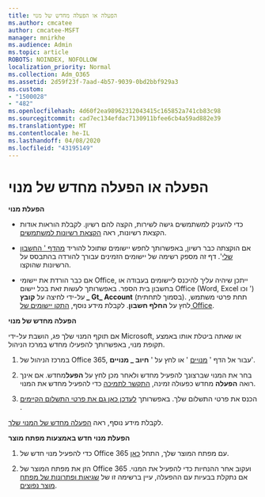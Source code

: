 ```yaml
---
title: הפעלה או הפעלה מחדש של מנוי
ms.author: cmcatee
author: cmcatee-MSFT
manager: mnirkhe
ms.audience: Admin
ms.topic: article
ROBOTS: NOINDEX, NOFOLLOW
localization_priority: Normal
ms.collection: Adm_O365
ms.assetid: 2d59f23f-7aad-4b57-9039-0bd2bbf929a3
ms.custom:
- "1500028"
- "482"
ms.openlocfilehash: 4d60f2ea98962312043415c165852a741cb83c98
ms.sourcegitcommit: cad7ec134efdac7130911bfee6cb4a59ad882e39
ms.translationtype: MT
ms.contentlocale: he-IL
ms.lasthandoff: 04/08/2020
ms.locfileid: "43195149"
---
```

# <a name="activate-or-reactivate-a-subscription"></a>הפעלה או הפעלה מחדש של מנוי

**הפעלת מנוי**

- כדי להעניק למשתמשים גישה לשירות, הקצה להם רשיון. לקבלת הוראות אודות הקצאת רשיונות, ראה [הקצאת רשיונות למשתמשים](https://docs.microsoft.com/microsoft-365/admin/manage/assign-licenses-to-users?view=o365-worldwide). 

- אם הוקצתה כבר רשיון, באפשרותך לחפש יישומים שתוכל להוריד [מהדף ' החשבון שלי](https://portal.office.com/account/#installs)'. דף זה מספק רשימה של יישומים הזמינים עבורך להורדה בהתבסס על הרשיונות שהוקצו. 

- אם כבר הורדת את יישומי Office, ייתכן שיהיה עליך להיכנס ליישומים בעבודה או בחשבון בית הספר. באפשרותך לעשות זאת בכל יישום Office (Word, Excel וכו ') על-ידי לחיצה על **קובץ _ Gt_ Account** (בסמוך לתחתית). תחת פרטי משתמש, לחץ על **החלף חשבון**. לקבלת מידע נוסף, [התקן יישומים של Office](https://docs.microsoft.com/microsoft-365/admin/setup/install-applications). 

**הפעלה מחדש של מנוי**

אם תוקף המנוי שלך פג, הושבת על-ידי Microsoft, או שאתה ביטלת אותו באמצע תקופת מנוי, באפשרותך להפעילו מחדש במרכז הניהול.
  
1. במרכז הניהול של Office 365, עבור אל הדף ' [מנויים](https://go.microsoft.com/fwlink/p/?linkid=842054) ' או לחץ על ' **חיוב _ מנויים**'.

2. בחר את המנוי שברצונך להפעיל מחדש ולאחר מכן לחץ על **הפעל**מחדש. אם אינך רואה **הפעלה** מחדש כפעולה זמינה, [התקשר לתמיכה](https://support.office.com/article/call-support-32a17ca7-6fa0-4870-8a8d-e25ba4ccfd4b) כדי להפעיל מחדש את המנוי.

3. הכנס את פרטי התשלום שלך. באפשרותך [לעדכן כאן גם את פרטי התשלום הקיימים](https://docs.microsoft.com/microsoft-365/commerce/billing-and-payments/add-update-or-remove-credit-card-or-bank-account?view=o365-worldwide) .

לקבלת מידע נוסף, ראה [הפעלה מחדש של המנוי שלך](https://docs.microsoft.com/office365/admin/subscriptions-and-billing/reactivate-your-subscription).

**הפעלת מנוי חדש באמצעות מפתח מוצר**

1. כדי להפעיל מנוי חדש של Office 365 עם מפתח המוצר שלך, התחל [כאן](https://support.office.com/article/where-to-enter-your-office-product-key-0a82e5ae-739e-4b92-a6f4-2ec780c185db). 

2. הזן את מפתח המוצר של Office 365 ועקוב אחר ההנחיות כדי להפעיל את המנוי. אם נתקלת בבעיות עם ההפעלה, עיין ברשימה זו של [שגיאות ופתרונות של מפתח מוצר נפוצים](https://docs.microsoft.com/microsoft-365/commerce/product-key-errors-and-solutions).

